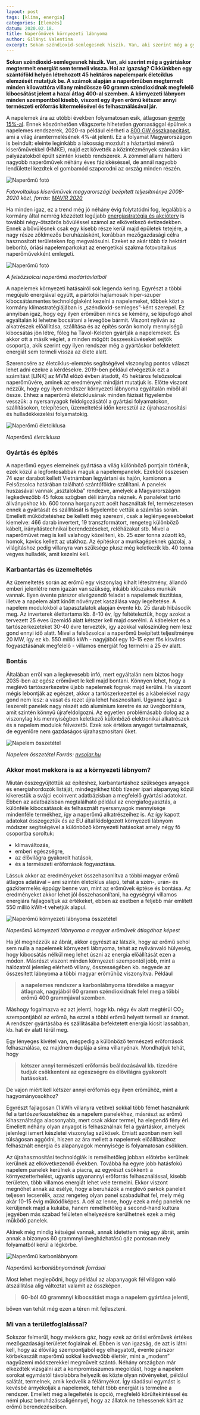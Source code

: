 ```yaml
---
layout: post
tags: [klíma, energia]
categories: [Elemzés]
datum: 2020.02.18.
title: Naperőművek környezeti lábnyoma 
author: Gilányi Valentina
excerpt: Sokan széndioxid-semlegesnek hiszik. Van, aki szerint még a gyártáskor megtermelt energiát sem termeli vissza. Hol az igazság? Cikkünkben egy szántóföld helyén létrehozott 45 hektáros napelempark életciklus elemzését mutatjuk be. A számok alapján a naperőműben megtermelt minden kilowattóra villany mindössze 60 gramm széndioxidnak megfelelő kibocsátást jelent a hazai átlag 400-al szemben. A környezeti lábnyom minden szempontból kisebb, viszont egy ilyen erőmű kétszer annyi természeti erőforrás kitermelésével és felhasználásával jár.
---
```


**Sokan széndioxid-semlegesnek hiszik. Van, aki szerint még a gyártáskor megtermelt energiát sem termeli vissza. Hol az igazság? Cikkünkben egy szántóföld helyén létrehozott 45 hektáros napelempark életciklus elemzését mutatjuk be. A számok alapján a naperőműben megtermelt minden kilowattóra villany mindössze 60 gramm széndioxidnak megfelelő kibocsátást jelent a hazai átlag 400-al szemben. A környezeti lábnyom minden szempontból kisebb, viszont egy ilyen erőmű kétszer annyi természeti erőforrás kitermelésével és felhasználásával jár.**

A napelemek ára az utóbbi években folyamatosan esik, átlagosan [évente 15%-al](https://www.mnnsz.hu/nagyot-csokkentek-a-napelemarak/). Ennek köszönhetően világszerte hihetetlen gyorsasággal épülnek a napelemes rendszerek, 2020-ra például elérheti a [800 GW összkapacitást](https://www.solareb2b.it/wp-content/uploads/2016/06/SPE_GMO2016_full_version.pdf), ami a világ áramtermelésének 4%-át jelenti. Ez a folyamat Magyarországon is beindult:  eleinte leginkább a lakosság mozdult a háztartási méretű kiserőművekkel (HMKE), majd ezt követték a közintézmények számára kiírt pályázatokból épült szintén kisebb rendszerek. A zömmel állami hátterű nagyobb naperőművek néhány éves fáziskéséssel, de annál nagyobb lendülettel kezdtek el gombamód szaporodni az ország minden részén. 

![Naperőmű fotó](/assets/PV_magyar.png) 

*Fotovoltaikus kiserőművek magyarországi beépített teljesítménye 2008-2020 közt, forrás: [MAVIR 2020](http://mavir.hu/documents/10258/233193818/PV+BT_adatok_2008_2020_MAVIR+WEBRE.pdf)*

Ha minden igaz, ez a trend még jó néhány évig folytatódni fog, legalábbis a kormány által nemrég közzétett legújabb [energiastratégia és akcióterv](https://www.kormany.hu/download/9/d4/c1000/ITM_Klima_es_Termeszetvedelmi_Akcioterv.pdf) is további négy-ötszörös  bővüléssel számol az elkövetkező évtizedekben. Ennek a bővülésnek csak egy kisebb része kerül majd épületek tetejére, a nagy része zöldmezős beruházásként, korábban mezőgazdasági célra hasznosított területeken fog megvalósulni. Ezeket az akár több tíz hektárt beborító, óriási napelemparkokat az energetikai szakma fotovoltaikus naperőművekként emlegeti. 

![Naperőmű fotó](/assets/naperomu_foto.jpg) 

*A felsőzsolcai naperőmű madártávlatból*

A napelemek környezeti hatásairól sok legenda kering. Egyrészt a többi megújuló energiával együtt, a pártolói hajlamosak hiper-szuper kibocsátásmentes technológiaként kezelni a napelemeket, többek közt a kormány klímastratégiájában is „széndioxid-semleges”-ként szerepel. Ez annyiban igaz, hogy egy ilyen erőműben nincs se kémény, se kipufogó ahol egyáltalán ki lehetne bocsátani a levegőbe bármit. Viszont nyilván az alkatrészek előállítása, szállítása és az építés során komoly mennyiségű kibocsátás jön létre, főleg ha Távol-Keleten gyártják a napelemeket. És akkor ott a másik véglet, a minden mögött összeesküvéseket sejtők csoportja, akik szerint egy ilyen rendszer még a gyártáskor befektetett energiát sem termeli vissza az élete alatt. 

Szerencsére az életciklus-elemzés segítségével viszonylag pontos választ lehet adni ezekre a kérdésekre. 2019-ben például elvégeztük ezt a számítást [LINK] az MVM előző évben átadott, 45 hektáros felsőzsolcai naperőművére, aminek az eredményeit mindjárt mutatjuk is. 
Előtte viszont nézzük, hogy egy ilyen rendszer környezeti lábnyoma egyáltalán miből áll össze. Ehhez a naperőmű életciklusának minden fázisát figyelembe vesszük: a nyersanyagok feldolgozásától a gyártási folyamatokon, szállításokon, telepítésen, üzemeltetési időn keresztül az újrahasznosítási és hulladékkezelési folyamatokig. 

![Naperőmű életciklusa](/assets/naperomu_eletciklus.png) 

*Naperőmű életciklusa*

### Gyártás és építés
A naperőmű egyes elemeinek gyártása a világ különböző pontjain történik, ezek közül a legfontosabbak maguk a napelempanelek. Ezekből összesen 74 ezer darabot kellett Vietnámban legyártani és hajón, kamionon a Felsőzsolca határában található szántóföldre szállítani. A panelek huszasával vannak „asztalokba” rendezve, amelyek a Magyarországon legkedvezőbb 45 fokos szögben déli irányba néznek. A panaleket tartó állványokhoz kb. 600 tonna horganyzott acélt használtak fel, természetesen ennek a gyártását és szállítását is figyelembe vettük a számítás során. Emellett működtetéshez be kellett még szerezni, csak a leglényegesebbeket kiemelve: 466 darab invertert, 19 transzformátort, rengeteg különböző kábelt, irányítástechnikai berendezéseket, reléházakat  stb. Mivel a naperőművet meg is kell valahogy közelíteni, kb. 25 ezer tonna zúzott kő, homok, kavics kellett az utakhoz. Az építéskor a munkagépeknek gázolaj, a világításhoz pedig villanyra van szüksége plusz még keletkezik kb. 40 tonna vegyes hulladék, amit kezelni kell. 

### Karbantartás és üzemeltetés
Az üzemeltetés során az erőmű egy viszonylag kihalt létesítmény, állandó emberi jelenlétre nem igazán van szükség, inkább időszakos munkák vannak. Ilyen évente párszor elvégzendő feladat a napelemek tisztítása, illetve a napelem alatt kinőtt növényzet kaszálása vagy legeltetése. A napelem modulokból a tapasztalatok alapján évente kb. 25 darab hibásodik meg. Az inverterek élettartama kb. 8-10 év, így feltételeztük, hogy azokat a tervezett 25 éves üzemidő alatt kétszer kell majd cserélni. A kábeleket és a tartószerkezeteket 30-40 évre tervezték, így azokkal valószínűleg nem lesz gond ennyi idő alatt. Mivel a felsőzsolcai a naperőmű beépített teljesítménye 20 MW, így ez kb. 550 millió kWh - nagyjából egy 10-15 ezer fős kisváros fogyasztásának megfelelő - villamos energiát fog termelni a 25 év alatt.  

### Bontás
Általában erről van a legkevesebb infó, mert egyáltalán nem biztos hogy 2035-ben az egész erőművet le kell majd bontani. Könnyen lehet, hogy a meglévő tartószerkezetre újabb napelemek fognak majd kerülni. Ha viszont mégis lebontják az egészet, akkor a tartószerkezettel és a kábelekkel nagy gond nem lesz: a vasat és rezet újra lehet hasznosítani. Ugyanez igaz a leszerelt panelek nagy részét adó alumínium keretre és az üvegborításra, amit szintén könnyű újrafeldolgozni. Az egyetlen problémásabb dolog az a viszonylag kis mennyiségben keletkező különböző elektronikai alkatrészek és a napelem modulok félvezetői. Ezek sok értékes anyagot tartalmaznak, de egyenlőre nem gazdaságos újrahasznosítani őket. 
  
![Napelem összetétel](/assets/napelem_reszei.jpg) 

*Napelem összetétel Forrás: [nvsolar.hu](https://nvsolar.hu)*

### Akkor most mekkora is az a környezeti lábnyom?
Miután összegyűjtöttük az építéshez, karbantartáshoz szükséges anyagok és energiahordozók listáját, mindegyikhez több tízezer ipari alapanyag közül kikerestük a svájci ecoinvent adatbázisban a megfelelő gyártási adatokat. Ebben az adatbázisban megtalálható például az energiafogyasztás, a különféle kibocsátások és felhasznált nyersanyagok mennyisége mindenféle termékhez, így a naperőmű alkatrészeihez is. Az így kapott adatokat összegeztük és az EU által kidolgozott környezeti lábnyom módszer segítségével a különböző környezeti hatásokat amely négy fő csoportba soroltuk:
* klímaváltozás, 
* emberi egészségre, 
* az élővilágra gyakorolt hatások,
* és a természeti erőforrások fogyasztása.   

Lássuk akkor az eredményeket összehasonlítva a többi magyar erőmű átlagos adatával – ami szintén életciklus alapú, tehát a szén-, urán- és gázkitermelés éppúgy benne van, mint az erőművek éptése és bontása. Az eredményeket akkor lehet jól összehasonlítani, ha egységnyi villamos energiára fajlagosítjuk az értékeket, ebben az esetben a feljebb már említett 550 millió kWh-t vehetjük alapul.

![Naperőmű környezeti lábnyoma összetétel](/assets/naperomu_labnyom.png) 

*Naperőmű környezeti lábnyoma a magyar erőművek átlagához képest*

Ha jól megnézzük az ábrát, akkor egyrészt az látszik, hogy az erőmű sehol sem nulla a napelemek környezeti lábnyoma, tehát az nyilvánvaló hülyeség, hogy kibocsátás nélkül meg lehet úszni az energia előállítását ezen a módon. Másrészt viszont minden környezeti szempontól jobb, mint a hálózatról jelenleg elérhető villany, összességében kb. negyede az összesített lábnyoma a többi magyar erőműhöz viszonyítva. Például 
> **a napelemes rendszer a karbonlábnyoma töredéke a magyar átlagnak, nagyjából 60 gramm széndioxidnak felel meg a többi erőmű 400 grammjával szemben**. 

Máshogy fogalmazva ez azt jelenti, hogy kb. négy év alatt megtérül CO<sub>2</sub> szempontjából az erőmű, ha ezzel a többi erőmű helyett termeli az áramot. A rendszer gyártásába és szállításába befektetett energia kicsit lassabban, kb. hat év alatt térül meg.

Egy lényeges kivétel van, mégpedig a különböző természeti erőforrások felhasználása, ez majdnem duplája a sima villanyénak. Mondhatjuk tehát, hogy 

> **kétszer annyi természeti erőforrás beáldozásával kb. tizedére tudjuk csökkenteni az egészségre és élővilágra gyakorolt hatásokat.**

De vajon miért kell kétszer annyi erőforrás egy ilyen erőműhöz, mint a hagyományosokhoz? 

Egyrészt fajlagosan (1 kWh villanyra vetítve) sokkal több fémet használunk fel a tartószerkezetekhez és a napelem panelekhez, másrészt az erőmű kihasználtsága alacsonyabb, mert csak akkor termel, ha elegendő fény éri. Emellett néhány olyan anyagot is felhasználnak fel a gyártáskor, amelyek jelenlegi ismert készletei viszonylag szűkösek. Emiatt azonban nem kell túlságosan aggódni, hiszen az ára mellett a napelemek előállításához felhasznált energia és alapanyagok mennyisége is folyamatosan csökken.

Az újrahasznosítási technológiák is remélhetőleg jobban előtérbe kerülnek kerülnek az elkövetkezendő években. Továbbá ha egyre jobb hatásfokú napelem panelek kerülnek a piacra, az egyrészt csökkenti a környezetterhelést, ugyanis ugyanannyi erőforrás felhasználással, kisebb területen, több villamos energiát lehet vele termelni. Ekkor viszont megnőhet annak az esélye, hogy a beruházók a meglévő parkok paneleit teljesen lecserélik, azaz rengeteg olyan panel szabadulhat fel, mely még akár 10-15 évig működőképes. A cél az lenne, hogy ezek a még panelek ne kerüljenek majd a kukába, hanem remélhetőleg a second-hand kultúra jegyében más szabad felületen elhelyezésre kerülhetnek ezek a még működő panelek. 

Akinek még mindig kétségei vannak, annak idetettem még egy ábrát, amin annak a bizonyos 60 grammnyi üvegházhatású gáz pontosan mely folyamatból kerül a légkörbe.

![Naperőmű karbonlábnyom](/assets/naperomu_karbonlabnyom.png) 

*Naperőmű karbonlábnyomának forrásai*

Most lehet meglepődni, hogy például az alapanyagok fél világon való átszállítása alig változtat valamit az összképen.

> **60-ból 40 grammnyi kibocsátást maga a napelem gyártása jelenti**,

bőven van tehát még ezen a téren mit fejleszteni. 

### Mi van a területfoglalással?
Sokszor felmerül, hogy mekkora gáz, hogy ezek az óriási erőművek értékes mezőgazdasági területet foglalnak el. Ebben is van igazság, de azt is látni kell, hogy az élővilág szempontjából egy elhagyatott, évente párszor körbekaszált naperőmű sokkal kedvezőbb élettér, mint a „modern” nagyüzemi  módszerekkel megművelt szántó. Néhány országban már elkezdték vizsgálni azt a kompromisszumos megoldást, hogy a napelem sorokat egymástól távolabbra helyezik és közte olyan növényeket, például salátát, termelnek, amik kedvelik a félárnyékot. Így ráadásul egymást is kevésbé árnyékolják a napelemek, tehát több energiát is termelne a rendszer. Emellett még a legeltetés is opció, megfelelő körültekintéssel és némi plusz beruházássaligénnyel, hogy az állatok ne tehessenek kárt az erőmű berendezéseiben.  
